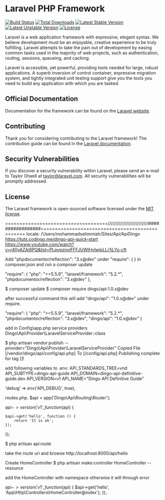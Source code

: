 # Laravel PHP Framework

[![Build Status](https://travis-ci.org/laravel/framework.svg)](https://travis-ci.org/laravel/framework)
[![Total Downloads](https://poser.pugx.org/laravel/framework/d/total.svg)](https://packagist.org/packages/laravel/framework)
[![Latest Stable Version](https://poser.pugx.org/laravel/framework/v/stable.svg)](https://packagist.org/packages/laravel/framework)
[![Latest Unstable Version](https://poser.pugx.org/laravel/framework/v/unstable.svg)](https://packagist.org/packages/laravel/framework)
[![License](https://poser.pugx.org/laravel/framework/license.svg)](https://packagist.org/packages/laravel/framework)

Laravel is a web application framework with expressive, elegant syntax. We believe development must be an enjoyable, creative experience to be truly fulfilling. Laravel attempts to take the pain out of development by easing common tasks used in the majority of web projects, such as authentication, routing, sessions, queueing, and caching.

Laravel is accessible, yet powerful, providing tools needed for large, robust applications. A superb inversion of control container, expressive migration system, and tightly integrated unit testing support give you the tools you need to build any application with which you are tasked.

## Official Documentation

Documentation for the framework can be found on the [Laravel website](http://laravel.com/docs).

## Contributing

Thank you for considering contributing to the Laravel framework! The contribution guide can be found in the [Laravel documentation](http://laravel.com/docs/contributions).

## Security Vulnerabilities

If you discover a security vulnerability within Laravel, please send an e-mail to Taylor Otwell at taylor@laravel.com. All security vulnerabilities will be promptly addressed.

## License

The Laravel framework is open-sourced software licensed under the [MIT license](http://opensource.org/licenses/MIT).

====================================//////////////////////////#################================================================
locale: /Users/mohammadselimmiah/Sites/Api/ApiDingo
https://tuts.codingo.me/dingo-api-quick-start
https://www.youtube.com/watch?v=r40yAZAi6PQ&list=PLpvpznviFFFJUWlHylwipLLr1iLYs-cft

Add "phpdocumentor/reflection": "3.x@dev" under "require": { } in composer.json and run a composer update

"require": {
        "php": ">=5.5.9",
        "laravel/framework": "5.2.*",
        "phpdocumentor/reflection": "3.x@dev"
},

$ composer update
$ composer require dingo/api:1.0.x@dev

after successful command this will add "dingo/api": "1.0.x@dev" under require.

"require": {
        "php": ">=5.5.9",
        "laravel/framework": "5.2.*",
        "phpdocumentor/reflection": "3.x@dev",
        "dingo/api": "1.0.x@dev"
}

add in Config\app.php service providers
Dingo\Api\Provider\LaravelServiceProvider::class

$ php artisan vendor:publish --provider="Dingo\Api\Provider\LaravelServiceProvider"
Copied File [/vendor/dingo/api/config/api.php] To [/config/api.php]
Publishing complete for tag []!

add following variables to .env:
API_STANDARDS_TREE=vnd
API_SUBTYPE=dingo-api-guide
API_DOMAIN=dingo-api-definitive-guide.dev
API_VERSION=v1
API_NAME="Dingo API Definitive Guide"

'debug' => env('API_DEBUG', true),

routes.php.
$api = app('Dingo\Api\Routing\Router');

$api->version('v1', function ($api) {

    $api->get('hello', function () {
        return 'It is ok';
    });

});


$ php artisan api:route

take the route uri and browse
http://localhost:8000/api/hello

Create HomeController
$ php artisan make:controller HomeController --resource

add the HomeController with namespace otherwise it will through error

$api->version('v1', function ($api) {
    $api->get('hello', 'App\Http\Controllers\HomeController@index');
});



